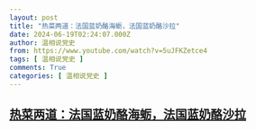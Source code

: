 ```yaml
---
layout: post
title: "热菜两道：法国蓝奶酪海蛎，法国蓝奶酪沙拉"
date: 2024-06-19T02:24:07.000Z
author: 温相说党史
from: https://www.youtube.com/watch?v=5uJFKZetce4
tags: [ 温相说党史 ]
comments: True
categories: [ 温相说党史 ]
---
```

<!--1718763847000-->
[热菜两道：法国蓝奶酪海蛎，法国蓝奶酪沙拉](https://www.youtube.com/watch?v=5uJFKZetce4)
------

<div>

</div>
